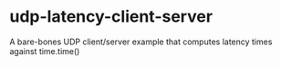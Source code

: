 # udp-latency-client-server
A bare-bones UDP client/server example that computes latency times against time.time()
